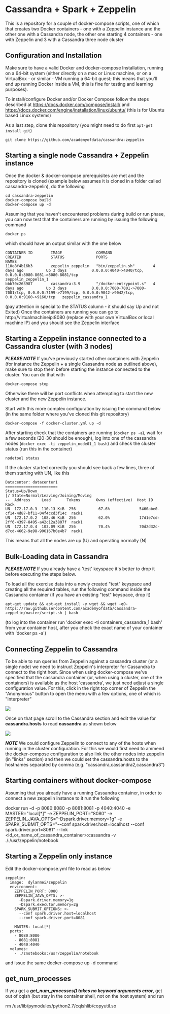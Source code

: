 # Cassandra + Spark + Zeppelin

This is a repository for a couple of docker-compose scripts, one of which that creates two Docker containers - one with a Zeppelin instance and the other one with a Cassandra node, the other one starting 4 containers - one with Zeppelin and 3 with a Cassandra three node cluster

## Configuration and Installation
Make sure to have a valid Docker and docker-compose Installation, running on a 64-bit system (either directly on a mac or Linux machine, or on a VirtualBox - or similar - VM running a 64-bit guest; this means that you'll end up running Docker inside a VM, this is fine for testing and learning purposes). 

To install/configure Docker and/or Docker Compose follow the steps described at https://docs.docker.com/compose/install/ and https://docs.docker.com/engine/installation/linux/ubuntu/ (this is for Ubuntu based Linux systems)

As a last step, clone this repository (you might need to do first ```apt-get install git```)
```
git clone https://github.com/academyofdata/cassandra-zeppelin
```

## Starting a single node Cassandra + Zeppelin instance
Once the docker & docker-compose prerequisites are met and the repository is cloned (example below assumes it is cloned in a folder called cassandra-zeppelin), do the following
```
cd cassandra-zeppelin
docker-compose build
docker-compose up -d
```
Assuming that you haven't encountered problems during build or run phase, you can now test that the containers are running by issuing the following command
```
docker ps
```
which should have an output similar with the one below
```
CONTAINER ID        IMAGE               COMMAND                  CREATED             STATUS              PORTS                                                                                                      NAMES
110e8f4b16b3        zeppelin_zeppelin   "bin/zeppelin.sh"        4 days ago          Up 3 days           0.0.0.0:4040->4040/tcp, 0.0.0.0:8080-8081->8080-8081/tcp                                                   zeppelin_zeppelin_1
bbb70c263987        cassandra:3.9       "/docker-entrypoint.s"   4 days ago          Up 3 days           0.0.0.0:7000-7001->7000-7001/tcp, 0.0.0.0:7199->7199/tcp, 0.0.0.0:9042->9042/tcp, 0.0.0.0:9160->9160/tcp   zeppelin_cassandra_1
```
(pay attention in special to the STATUS column - it should say Up and not Exited)
Once the containers are running you can go to http://virtualmachineip:8080 (replace with your own VirtualBox or local machine IP) and you should see the Zeppelin interface

## Starting a Zeppelin instance connected to a Cassandra cluster (with 3 nodes)
***PLEASE NOTE***
If you've previously started other containers with Zeppelin (for instance the Zeppelin + a single Cassandra node as outlined above), make sure to stop them before starting the instance connected to the cluster. You can do that with
```
docker-compose stop
```

Otherwise there will be port conflicts when attempting to start the new cluster and the new Zeppelin instance. 

Start with this more complex configuration by issuing the command below (in the same folder where you've cloned this git repository)

```
docker-compose -f docker-cluster.yml up -d
```

After starting check that the containers are running (``` docker ps -a ```), wait for a few seconds (20-30 should be enough), log into one of the cassandra nodes (``` docker exec -ti zeppelin_node01_1 bash ```) and check the cluster status (run this in the container)
```
nodetool status
```
If the cluster started correctly you should see back a few lines, three of them starting with UN, like this
```
Datacenter: datacenter1
=======================
Status=Up/Down
|/ State=Normal/Leaving/Joining/Moving
--  Address     Load       Tokens       Owns (effective)  Host ID                               Rack
UN  172.17.0.3  110.13 KiB  256          67.6%             5460abe0-cf14-4d87-bf11-04f4ccd3f14c  rack1
UN  172.17.0.2  108.46 KiB  256          62.0%             17d1e7cd-2ff6-4397-8495-a42c12a3807f  rack1
UN  172.17.0.4  103.09 KiB  256          70.4%             70d2d32c-d7cd-4662-9e98-906167b0e4b7  rack1
```
This means that all the nodes are up (U) and operating normally (N)

## Bulk-Loading data in Cassandra
***PLEASE NOTE***
If you already have a 'test' keyspace it's better to drop it before executing the steps below.

To load all the exercise data into a newly created "test" keyspace and creating all the required tables, run the following command inside the Cassandra container (if you have an existing "test" keyspace, drop it)

```
apt-get update && apt-get install -y wget && wget -qO- https://raw.githubusercontent.com/academyofdata/cassandra-zeppelin/master/script.sh | bash
```
(to log into the container run 'docker exec -ti containers_cassandra_1 bash' from your container host, after you check the exact name of your container with 'docker ps -a')

## Connecting Zeppelin to Cassandra
To be able to run queries from Zeppelin against a cassandra cluster (or a single node) we need to instruct Zeppelin's interpreter for Cassandra to connect to the right host. Since when using docker-compose we've specified that the cassandra container (or, when using a cluster, one of the containers) is available as the host 'cassandra', we just need adjust a single  configuration value. For this, click in the right top corner of Zeppelin the "Anonymous" button to open the menu with a few options, one of which is "Interpreter"

<img src="https://github.com/academyofdata/cassandra-zeppelin/blob/master/assets/1.png">

Once on that page scroll to the Cassandra section and edit the value for __cassandra.hosts__ to read **cassandra** as shown below

<img src="https://github.com/academyofdata/cassandra-zeppelin/blob/master/assets/2.png">

***NOTE***
We could configure Zeppelin to connect to any of the hosts when running in the cluster configuration. For this we would first need to ammend the docker-compose configuration to also link the other nodes into zeppelin (in "links" section) and then we could set the cassandra.hosts to the hostnames separated by comma (e.g. "cassandra,cassandra2,cassandra3")


## Starting containers without docker-compose
Assuming that you already have a running Cassandra container, in order to connect a new zeppelin instance to it run the following

docker run -d -p 8080:8080 -p 8081:8081 -p 4040:4040 -e MASTER="local[*]" -e ZEPPELIN_PORT="8080" -e ZEPPELIN_JAVA_OPTS="-Dspark.driver.memory=1g" -e SPARK_SUBMIT_OPTS="--conf spark.driver.host=localhost --conf spark.driver.port=8081" --link <id_or_name_of_cassandra_container>:cassandra -v ./:/usr/zeppelin/notebook

## Starting a Zeppelin only instance

Edit the docker-compose.yml file to read as below
```
zeppelin:
  image:  dylanmei/zeppelin
  environment:
    ZEPPELIN_PORT: 8080
    ZEPPELIN_JAVA_OPTS: >-
      -Dspark.driver.memory=1g
      -Dspark.executor.memory=2g
    SPARK_SUBMIT_OPTIONS: >-
      --conf spark.driver.host=localhost
      --conf spark.driver.port=8081
      
    MASTER: local[*]
  ports:
    - 8080:8080
    - 8081:8081
    - 4040:4040
  volumes:
    - ./znotebooks:/usr/zeppelin/notebook
```
and issue the same docker-compose up -d command


## get_num_processes

If you get a ***get_num_processes() takes no keyword arguments error***, get out of cqlsh (but stay in the container shell, not on the host system) and run

rm /usr/lib/pymodules/python2.7/cqlshlib/copyutil.so
